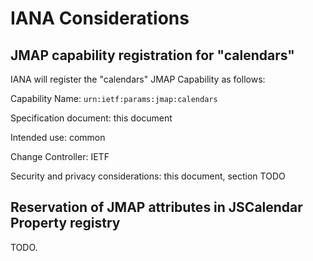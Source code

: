 # IANA Considerations

## JMAP capability registration for "calendars"

IANA will register the "calendars" JMAP Capability as follows:

Capability Name: `urn:ietf:params:jmap:calendars`

Specification document: this document

Intended use: common

Change Controller: IETF

Security and privacy considerations: this document, section TODO

## Reservation of JMAP attributes in JSCalendar Property registry

TODO.
